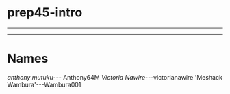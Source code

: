 # prep45-intro
---
***
# Names
*anthony mutuku*--- Anthony64M
*Victoria Nawire*---victorianawire
'Meshack Wambura'---Wambura001
